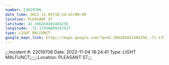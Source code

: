 ```yaml
---
number: 22019706
date_time: 2022-11-04T18:24:41+00:00
location: PLEASANT ST
latitude: 42.396264441484256
longitude: -71.17830899197527
type: LIGHT MALFUNCT
google_maps_link: https://maps.google.com/?q=42.396264441484256,-71.17830899197527
---
```


;;;Incident #: 22019706  Date: 2022-11-04 18:24:41   Type: LIGHT MALFUNCT;;;;;;Location: PLEASANT ST;;;
